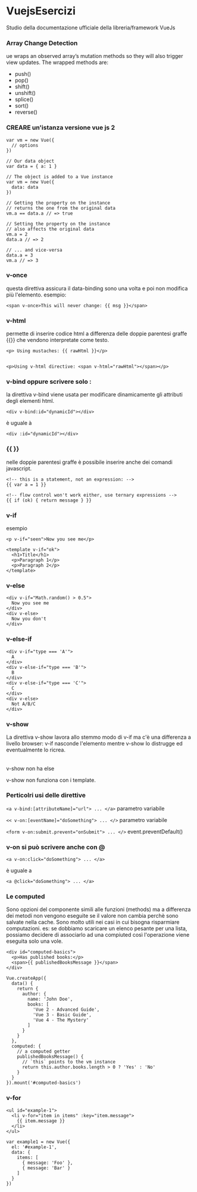 # VuejsEsercizi

Studio della documentazione ufficiale della libreria/framework VueJs

### Array Change Detection

ue wraps an observed array’s mutation methods so they will also trigger view updates. The wrapped methods are:

- push()
- pop()
- shift()
- unshift()
- splice()
- sort()
- reverse()

### CREARE un'istanza versione vue js 2

```
var vm = new Vue({
  // options
})

```

```
// Our data object
var data = { a: 1 }

// The object is added to a Vue instance
var vm = new Vue({
  data: data
})

// Getting the property on the instance
// returns the one from the original data
vm.a == data.a // => true

// Setting the property on the instance
// also affects the original data
vm.a = 2
data.a // => 2

// ... and vice-versa
data.a = 3
vm.a // => 3

```

### v-once

questa direttiva assicura il data-binding sono una volta e poi non modifica più l'elemento.
esempio:

`<span v-once>This will never change: {{ msg }}</span>`

### v-html

permette di inserire codice html a differenza delle doppie parentesi graffe {{}} che vendono interpretate come testo.

```
<p> Using mustaches: {{ rawHtml }}</p>


<p>Using v-html directive: <span v-html="rawHtml"></span></p>

```

### v-bind oppure scrivere solo :

la direttiva v-bind viene usata per modificare dinamicamente gli attributi degli elementi html.

`<div v-bind:id="dynamicId"></div> `

è uguale à

`<div :id="dynamicId"></div> `

### {{ }}

nelle doppie parentesi graffe è possibile inserire anche dei comandi javascript.

```
<!-- this is a statement, not an expression: -->
{{ var a = 1 }}

<!-- flow control won't work either, use ternary expressions -->
{{ if (ok) { return message } }}
```

### v-if

esempio

`<p v-if="seen">Now you see me</p> `

```
<template v-if="ok">
  <h1>Title</h1>
  <p>Paragraph 1</p>
  <p>Paragraph 2</p>
</template>

```

### v-else

```
<div v-if="Math.random() > 0.5">
  Now you see me
</div>
<div v-else>
  Now you don't
</div>
```

### v-else-if

```
<div v-if="type === 'A'">
  A
</div>
<div v-else-if="type === 'B'">
  B
</div>
<div v-else-if="type === 'C'">
  C
</div>
<div v-else>
  Not A/B/C
</div>
```

### v-show

La direttiva v-show lavora allo stemmo modo di v-if ma c'è una differenza a livello browser:
v-if nasconde l'elemento mentre v-show lo distrugge ed eventualmente lo ricrea.

######

v-show non ha else

v-show non funziona con i template.

### Perticolri usi delle direttive

`<a v-bind:[attributeName]="url"> ... </a>` parametro variabile

`<< v-on:[eventName]="doSomething"> ... </>` parametro variabile

`<form v-on:submit.prevent="onSubmit"> ... </>` event.preventDefault()

### v-on si può scrivere anche con @

`<a v-on:click="doSomething"> ... </a>`

è uguale a

`<a @click="doSomething"> ... </a> `

### Le computed

Sono opzioni del componente simili alle funzioni (methods) ma a differenza dei metodi
non vengono eseguite se il valore non cambia perchè sono salvate nella cache. Sono molto utili nei casi in cui bisogna risparmiare computazioni. es: se dobbiamo scaricare un elenco pesante per una lista, possiamo decidere di associarlo ad una compiuted così l'operazione viene eseguita solo una vole.

```
<div id="computed-basics">
  <p>Has published books:</p>
  <span>{{ publishedBooksMessage }}</span>
</div>
```

```
Vue.createApp({
  data() {
    return {
      author: {
        name: 'John Doe',
        books: [
          'Vue 2 - Advanced Guide',
          'Vue 3 - Basic Guide',
          'Vue 4 - The Mystery'
        ]
      }
    }
  },
  computed: {
    // a computed getter
    publishedBooksMessage() {
      // `this` points to the vm instance
      return this.author.books.length > 0 ? 'Yes' : 'No'
    }
  }
}).mount('#computed-basics')
```

### v-for

```
<ul id="example-1">
  <li v-for="item in items" :key="item.message">
    {{ item.message }}
  </li>
</ul>

```

```
var example1 = new Vue({
  el: '#example-1',
  data: {
    items: [
      { message: 'Foo' },
      { message: 'Bar' }
    ]
  }
})
```
